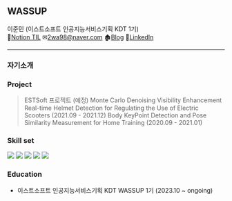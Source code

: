 ## WASSUP
이준민 (이스트소프트 인공지능서비스기획 KDT 1기)     
📃[Notion TIL](https://www.notion.so/oreumi/e29129e50d15444c89abf942b4ab30e8?v=cbf2c77ed93a45dea06d59c73806d5f2&pvs=4 "Notion page")  ✉2wa98@naver.com 🏚[Blog](https://junmin98.tistory.com/ "blog") 🔗[LinkedIn](https://linkedin.com/in/2wa98junmin "Linked In")


***
### 자기소개

### Project
> ESTSoft 프로젝트 (예정)
> Monte Carlo Denoising 
> Visibility Enhancement
> Real-time Helmet Detection for Regulating the Use of Electric Scooters (2021.09 - 2021.12)
> Body KeyPoint Detection and Pose Similarity Measurement for Home Training (2020.09 - 2021.01)

### Skill set
<img src="https://img.shields.io/badge/python-3776AB?style=for-the-badge&logo=python&logoColor=white"> <img src="https://img.shields.io/badge/mysql-4479A1?style=for-the-badge&logo=mysql&logoColor=white"> <img src="https://img.shields.io/badge/power bi-F2C811?style=for-the-badge&logo=power bi&logoColor=white"> <img src="https://img.shields.io/badge/excel-217346?style=for-the-badge&logo=microsoft excel&logoColor=white"> <img src="https://img.shields.io/badge/github-181717?style=for-the-badge&logo=github&logoColor=white">

### Education
* 이스트소프트 인공지능서비스기획 KDT WASSUP 1기 (2023.10 ~ ongoing)
